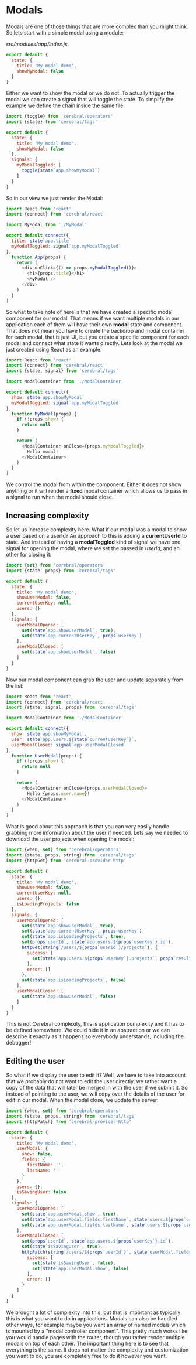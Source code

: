 # Modals

Modals are one of those things that are more complex than you might think. So lets start with a simple modal using a module:

*src/modules/app/index.js*
```js
export default {
  state: {
    title: 'My modal demo',
    showMyModal: false
  }
}
```

Either we want to show the modal or we do not. To actually trigger the modal we can create a signal that will toggle the state. To simplify the example we define the chain inside the same file:

```js
import {toggle} from 'cerebral/operators'
import {state} from 'cerebral/tags'

export default {
  state: {
    title: 'My modal demo',
    showMyModal: false
  },
  signals: {
    myModalToggled: [
      toggle(state`app.showMyModal`)
    ]
  }
}
```

So in our view we just render the Modal:

```js
import React from 'react'
import {connect} from 'cerebral/react'

import MyModal from './MyModal'

export default connect({
  title: state`app.title`
  myModalToggled: signal`app.myModalToggled`
},
  function App(props) {
    return (
      <div onClick={() => props.myModalToggled()}>
        <h1>{props.title}</h1>
        <MyModal />
      </div>
    )
  }
)
```

So what to take note of here is that we have created a specific modal component for our modal. That means if we want multiple modals in our application each of them will have their own **modal** state and component. That does not mean you have to create the backdrop and modal container for each modal, that is just UI, but you create a specific component for each modal and connect what state it wants directly. Lets look at the modal we just created using React as an example:

```js
import React from 'react'
import {connect} from 'cerebral/react'
import {state, signal} from 'cerebral/tags'

import ModalContainer from './ModalContainer'

export default connect({
  show: state`app.showMyModal`
  myModalToggled: signal`app.myModalToggled`
},
  function MyModal(props) {
    if (!props.show) {
      return null
    }

    return (
      <ModalContainer onClose={props.myModalToggled}>
        Hello modal!
      </ModalContainer>
    )
  }
)
```

We control the modal from within the component. Either it does not show anything or it will render a **fixed** modal container which allows us to pass in a signal to run when the modal should close.

## Increasing complexity
So let us increase complexity here. What if our modal was a modal to show a user based on a userId? An approach to this is adding a **currentUserId** to state. And instead of having a **modalToggled** kind of signal we have one signal for opening the modal, where we set the passed in *userId*, and an other for closing it:

```js
import {set} from 'cerebral/operators'
import {state, props} from 'cerebral/tags'

export default {
  state: {
    title: 'My modal demo',
    showUserModal: false,
    currentUserKey: null,
    users: {}
  },
  signals: {
    userModalOpened: [
      set(state`app.showUserModal`, true),
      set(state`app.currentUserKey`, props`userKey`)
    ],
    userModalClosed: [
      set(state`app.showUserModal`, false)
    ]
  }
}
```

Now our modal component can grab the user and update separately from the list:

```js
import React from 'react'
import {connect} from 'cerebral/react'
import {state, signal, props} from 'cerebral/tags'

import ModalContainer from './ModalContainer'

export default connect({
  show: state`app.showMyModal`,
  user: state`app.users.${state`currentUserKey`}`,
  userModalClosed: signal`app.userModalClosed`
},
  function UserModal(props) {
    if (!props.show) {
      return null
    }

    return (
      <ModalContainer onClose={props.userModalClosed}>
        Hello {props.user.name}!
      </ModalContainer>
    )
  }
)
```

What is good about this approach is that you can very easily handle grabbing more information about the user if needed. Lets say we needed to download the user projects when opening the modal:

```js
import {when, set} from 'cerebral/operators'
import {state, props, string} from 'cerebral/tags'
import {httpGet} from 'cerebral-provider-http'

export default {
  state: {
    title: 'My modal demo',
    showUserModal: false,
    currentUserKey: null,
    users: {},
    isLoadingProjects: false
  },
  signals: {
    userModalOpened: [
      set(state`app.showUserModal`, true),
      set(state`app.currentUserKey`, props`userKey`),
      set(state`app.isLoadingProjects`, true),
      set(props`userId`, state`app.users.${props`userKey`}.id`),
      httpGet(string`/users/${props`userId`}/projects`), {
        success: [
          set(state`app.users.${props`userKey`}.projects`, props`result`)
        ],
        error: []
      },
      set(state`app.isLoadingProjects`, false)
    ],
    userModalClosed: [
      set(state`app.showUserModal`, false)
    ]
  }
}
```

This is not Cerebral complexity, this is application complexity and it has to be defined somewhere. We could hide it in an abstraction or we can describe it exactly as it happens so everybody understands, including the debugger!

## Editing the user
So what if we display the user to edit it? Well, we have to take into account that we probably do not want to edit the user directly, we rather want a copy of the data that will later be merged in with the user if we submit it. So instead of pointing to the user, we will copy over the details of the user for edit in our modal. When the modal close, we update the server:

```js
import {when, set} from 'cerebral/operators'
import {state, props, string} from 'cerebral/tags'
import {httpPatch} from 'cerebral-provider-http'

export default {
  state: {
    title: 'My modal demo',
    userModal: {
      show: false,
      fields: {
        firstName: '',
        lastName: ''
      }
    },
    users: {},
    isSavingUser: false
  },
  signals: {
    userModalOpened: [
      set(state`app.userModal.show`, true),
      set(state`app.userModal.fields.firstName`, state`users.${props`userKey`}.firstName`),
      set(state`app.userModal.fields.lastName`, state`users.${props`userKey`}.lastName`)
    ],
    userModalClosed: [
      set(props`userId`, state`app.users.${props`userKey`}.id`),
      set(state`isSavingUser`, true),
      httpPatch(string`/users/${props`userId`}`, state`userModal.fields`), {
        success: [
          set(state`isSavingUser`, false),
          set(state`app.userModal.show`, false)
        ],
        error: []
      }
    ]
  }
}
```

We brought a lot of complexity into this, but that is important as typically this is what you want to do in applications. Modals can also be handled other ways, for example maybe you want an array of named modals which is mounted by a "modal controller component". This pretty much works like you would handle pages with the router, though you rather render multiple modals on top of each other. The important thing here is to see that everything is the same. It does not matter the complexity and customization you want to do, you are completely free to do it however you want.
